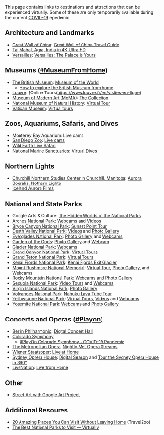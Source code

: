 This page contains links to destinations and attractions that can be experienced virtually. Some of these are only temporarily available
during the current [COVID-19](https://www.cdc.gov/coronavirus/2019-nCoV/index.html) epedemic.

## Architecture and Landmarks
* [Great Wall of China](https://www.chinahighlights.com/greatwall/): [Great Wall of China Travel Guide](https://www.thechinaguide.com/destination/great-wall-of-china)
* [Taj Mahal, Agra, India in 4K Ultra HD](https://www.youtube.com/watch?v=665AHTNpf2o)
* [Versailles](http://en.chateauversailles.fr/): [Versailles: The Palace is Yours](https://artsandculture.google.com/project/versailles)

## Museums ([#MuseumFromHome](https://twitter.com/hashtag/museumfromhome?lang=en))
* [The British Museum](https://blog.britishmuseum.org/): [Museum of the World](https://britishmuseum.withgoogle.com/)
  * [How to explore the British Museum from home](https://blog.britishmuseum.org/how-to-explore-the-british-museum-from-home/)
* [Louvre](https://www.louvre.fr/en): [Online Tours(https://www.louvre.fr/en/visites-en-ligne)
* [Museum of Modern Art](https://www.moma.org/) ([MoMA](https://artsandculture.google.com/partner/moma-the-museum-of-modern-art)): [The Collection](https://www.moma.org/collection/)
* [National Museum of Natural History](https://naturalhistory.si.edu/): [Virtual Tour](https://naturalhistory.si.edu/visit/virtual-tour)
* [Vatican Museum](http://www.museivaticani.va/content/museivaticani/en.html): [Virtual tours](http://www.museivaticani.va/content/museivaticani/en/collezioni/musei/tour-virtuali-elenco.1.html)

## Zoos, Aquariums, Safaris, and Dives
* [Monterey Bay Aquarium](https://www.montereybayaquarium.org/): [Live cams](https://www.montereybayaquarium.org/animals/live-cams)
* [San Diego Zoo](https://animals.sandiegozoo.org/): [Live cams](https://animals.sandiegozoo.org/live-cams)
* [Wild Earth Live Safari](https://www.facebook.com/WildEarthLIVE/videos/904091053345547/)
* [National Marine Sanctuaries](https://sanctuaries.noaa.gov/): [Virtual Dives](https://sanctuaries.noaa.gov/vr/)

## Northern Lights
* [Churchill Northern Studies Center in Churchill, Manitoba](https://churchillscience.ca/): [Aurora Boeralis: Nothern Lights](https://explore.org/livecams/aurora-borealis-northern-lights/northern-lights-cam)
* [Iceland Aurora Films](https://vimeo.com/icelandaurorafilms/about)

## National and State Parks
* Google Arts & Culture: [The Hidden Worlds of the National Parks](https://artsandculture.withgoogle.com/en-us/national-parks-service/)
* [Arches National Park](https://www.nps.gov/arch/index.htm): [Webcams](https://www.nps.gov/arch/learn/photosmultimedia/webcams.htm) and [Videos](https://www.nps.gov/arch/learn/photosmultimedia/multimedia.htm)
* [Bryce Canyon National Park](https://www.nps.gov/brca/index.htm): [Sunset Point Tour](https://artsandculture.withgoogle.com/en-us/national-parks-service/bryce-canyon/sunset-point-tour)
* [Death Valley National Park](https://www.nps.gov/deva/index.htm): [Videos](https://www.nps.gov/deva/learn/photosmultimedia/videos.htm) and [Photo Gallery](https://www.nps.gov/deva/learn/photosmultimedia/photogallery.htm)
* [Everglades National Park](https://www.nps.gov/ever/index.htm): [Photo Gallery](https://www.nps.gov/ever/learn/photosmultimedia/photogallery.htm) and [Webcams](https://www.nps.gov/ever/learn/photosmultimedia/webcams.htm)
* [Garden of the Gods](https://www.gardenofgods.com/): [Photo Gallery](https://www.gardenofgods.com/your-visit/visit1/gallery) and [Webcam](https://www.gardenofgods.com/your-visit-mobile/live-web-cam)
* [Glacier National Park](https://www.nps.gov/glac/index.htm): [Webcams](https://www.nps.gov/glac/learn/photosmultimedia/webcams.htm)
* [Grand Canyon National Park](https://www.nps.gov/grca/index.htm): [Virtual Tours](https://www.nps.gov/grca/learn/photosmultimedia/virtualtour.htm)
* [Grand Teton National Park](https://www.nps.gov/grte/index.htm): [Virtual Tours](https://www.nps.gov/grte/learn/photosmultimedia/virtualtour.htm)
* [Kenai Fjords National Park](https://www.nps.gov/kefj/index.htm): [Kenai Fjords Exit Glacier](https://artsandculture.withgoogle.com/en-us/national-parks-service/kenai-fjords/exit-glacier-tour)
* [Mount Rushmore National Memorial](https://www.nps.gov/moru/index.htm): [Virtual Tour](https://www.nps.gov/moru/learn/photosmultimedia/virtual-tour.htm), [Photo Gallery](https://www.nps.gov/moru/learn/photosmultimedia/photogallery.htm), and [Webcams](https://www.nps.gov/moru/learn/photosmultimedia/webcams.htm)
* [Rocky Mountain National Park](https://www.nps.gov/romo/index.htm): [Webcams](https://www.nps.gov/romo/learn/photosmultimedia/webcams.htm) and [Photo Gallery](https://www.nps.gov/romo/learn/photosmultimedia/photogallery.htm)
* [Sequoia National Park](https://www.nps.gov/seki/index.htm): [Video Tours](https://www.nps.gov/seki/learn/photosmultimedia/ehike.htm) and [Webcams](https://www.nps.gov/seki/learn/photosmultimedia/webcams.htm)
* [Virgin Islands National Park](https://www.nps.gov/viis/index.htm): [Photo Gallery](https://www.nps.gov/viis/learn/photosmultimedia/photo-gallery.htm) 
* [Volcanoes National Park](https://www.nps.gov/havo/index.htm): [Nahuku Lava Tube Tour](https://artsandculture.withgoogle.com/en-us/national-parks-service/hawaii-volcanoes/nahuku-lava-tube-tour)
* [Yellowstone National Park](https://www.nps.gov/yell/index.htm): [Virtual Tours](https://www.nps.gov/yell/learn/photosmultimedia/virtualtours.htm), [Videos](https://www.nps.gov/yell/learn/photosmultimedia/videos.htm) and [Webcams](https://www.nps.gov/yell/learn/photosmultimedia/webcams.htm)
* [Yosemite National Park](https://www.nps.gov/yose/index.htm): [Webcams](https://www.nps.gov/yose/learn/photosmultimedia/webcams.htm) and [Photo Gallery](https://www.nps.gov/yose/learn/photosmultimedia/photogallery.htm)

## Concerts and Operas ([#Playon](https://twitter.com/hashtag/playon))
* [Berlin Philharmonic](https://www.digitalconcerthall.com/en/home): [Digital Concert Hall](https://www.digitalconcerthall.com/en/live)
* [Colorado Symphony](https://coloradosymphony.org/)
  * [#PlayOn Colorado Symphony - COVID-19 Pandemic](https://www.youtube.com/watch?v=p09hpKAv9Jc)
* [The Metropolitan Opera](https://www.metopera.org/): [Nightly Met Opera Streams](https://www.metopera.org/user-information/nightly-met-opera-streams/)
* [Wiener Staatsoper](https://www.wiener-staatsoper.at/en/): [Live at Home](https://www.staatsoperlive.com/)
* [Sydney Oprera House](https://www.sydneyoperahouse.com/): [Digital Season](https://www.sydneyoperahouse.com/digital.html) and [Tour the Sydney Opera House in 360°](https://www.youtube.com/watch?v=_hunddVoMjo)
* [LiveNation](https://www.livenation.com/): [Live from Home](https://www.livenation.com/livefromhome)

## Other
* [Street Art with Google Art Project](https://streetart.withgoogle.com/en/)


## Additional Resoures
* [20 Amazing Places You Can Visit Without Leaving Home](https://www.travelzoo.com/blog/20-amazing-places-you-can-visit-without-leaving-home/) (TravelZoo)
* [The Best National Parks to Visit — Virtually](https://www.travelzoo.com/blog/the-best-national-parks-to-visit-virtually/)
